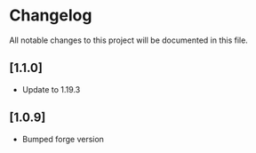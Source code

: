 # Changelog

All notable changes to this project will be documented in this file.

## [1.1.0]

- Update to 1.19.3


## [1.0.9]

- Bumped forge version
